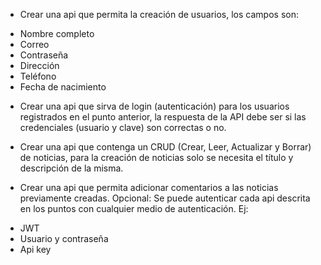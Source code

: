 
* Crear una api que permita la creación de usuarios, los campos son:
- Nombre completo
- Correo
- Contraseña
- Dirección
- Teléfono
- Fecha de nacimiento

* Crear una api que sirva de login (autenticación) para los usuarios registrados en el punto anterior, la respuesta de la API debe ser si las credenciales (usuario y clave) son correctas o no.
* Crear una api que contenga un CRUD (Crear, Leer, Actualizar y Borrar) de noticias, para la creación de noticias solo se necesita el título y descripción de la misma.

* Crear una api que permita adicionar comentarios a las noticias previamente creadas.
Opcional: Se puede autenticar cada api descrita en los puntos con cualquier medio de autenticación. Ej:

- JWT
- Usuario y contraseña
- Api key
